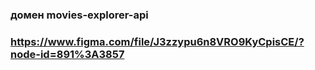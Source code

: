 ### домен movies-explorer-api
### https://www.figma.com/file/J3zzypu6n8VRO9KyCpisCE/?node-id=891%3A3857